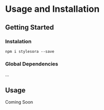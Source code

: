 # Usage and Installation

## Getting Started

### Instalation

`npm i stylesora --save`

### Global Dependencies

...

## Usage

Coming Soon

```
```